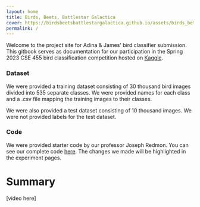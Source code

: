 ```yaml
---
layout: home
title: Birds, Beets, Battlestar Galactica
cover: https://birdsbeetsbattlestargalactica.github.io/assets/birds_better.gif
permalink: /
---
```


Welcome to the project site for Adina & James' bird classifier submission. This
gitbook serves as documentation for our participation in the Spring 2023 CSE 
455 bird classification competition hosted on [Kaggle][1].

### Dataset
  We were provided a training dataset consisting of 30 thousand bird images 
  divided into 535 separate classes. We were provided names for each class and 
  a .csv file mapping the training images to their classes.

  We were also provided a test dataset consisting of 10 thousand images. We 
  were not provided labels for the test dataset.

### Code
  We were provided starter code by our professor Joseph Redmon. You can see
  our complete code [here][2]. The changes we made will be highlighted in
  the experiment pages.  

<!-- This summary should mention the problem setup, data used, techniques, etc. 
It should include a description of which components were from preexisting work (
  i.e. code from github) and which components were implemented for the project 
  (i.e. new code, gathered dataset, etc). -->


# Summary
  [video here]

[1]: https://kaggle.com/competitions/birds23sp
[2]: https://birdsbeetsbattlestargalactica.github.io/jekyll/2023-06-03-NotebookCodeOverview.html